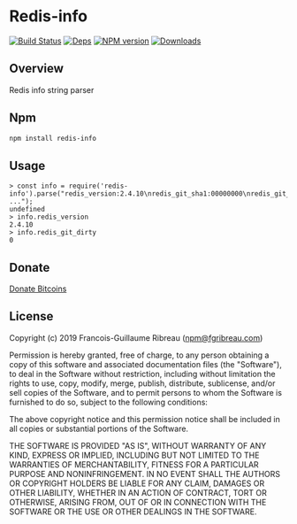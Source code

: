 # Redis-info

[![Build Status](https://img.shields.io/circleci/project/github/FGRibreau/node-redis-info.svg)](https://circleci.com/gh/FGRibreau/node-redis-info/) [![Deps](https://img.shields.io/david/FGRibreau/node-redis-info.svg)](https://david-dm.org/FGRibreau/node-redis-info) [![NPM version](https://img.shields.io/npm/v/redis-info.svg)](https://www.npmjs.com/package/redis-info) [![Downloads](http://img.shields.io/npm/dm/redis-info.svg)](https://www.npmjs.com/package/redis-info)

Overview
--------

Redis info string parser

Npm
------------

```bash
npm install redis-info
```

Usage
--------
```
> const info = require('redis-info').parse("redis_version:2.4.10\nredis_git_sha1:00000000\nredis_git_dirty:0\narch_bits:64\n ...");
undefined
> info.redis_version
2.4.10
> info.redis_git_dirty
0
```

## Donate
[Donate Bitcoins](https://coinbase.com/checkouts/fc3041b9d8116e0b98e7d243c4727a30)

License
-------
Copyright (c) 2019 Francois-Guillaume Ribreau (npm@fgribreau.com)

Permission is hereby granted, free of charge, to any person obtaining a copy
of this software and associated documentation files (the "Software"), to deal
in the Software without restriction, including without limitation the rights
to use, copy, modify, merge, publish, distribute, sublicense, and/or sell
copies of the Software, and to permit persons to whom the Software is
furnished to do so, subject to the following conditions:

The above copyright notice and this permission notice shall be included in
all copies or substantial portions of the Software.

THE SOFTWARE IS PROVIDED "AS IS", WITHOUT WARRANTY OF ANY KIND, EXPRESS OR
IMPLIED, INCLUDING BUT NOT LIMITED TO THE WARRANTIES OF MERCHANTABILITY,
FITNESS FOR A PARTICULAR PURPOSE AND NONINFRINGEMENT. IN NO EVENT SHALL THE
AUTHORS OR COPYRIGHT HOLDERS BE LIABLE FOR ANY CLAIM, DAMAGES OR OTHER
LIABILITY, WHETHER IN AN ACTION OF CONTRACT, TORT OR OTHERWISE, ARISING FROM,
OUT OF OR IN CONNECTION WITH THE SOFTWARE OR THE USE OR OTHER DEALINGS IN
THE SOFTWARE.
